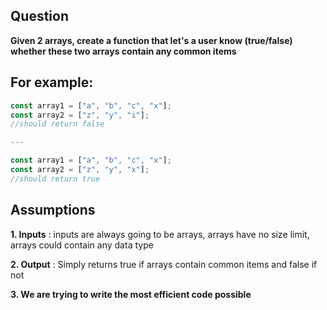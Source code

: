 ## Question

**Given 2 arrays, create a function that let's a user know (true/false) whether these two arrays contain any common items**

## For example:

```javascript
const array1 = ["a", "b", "c", "x"];
const array2 = ["z", "y", "i"];
//should return false

---

const array1 = ["a", "b", "c", "x"];
const array2 = ["z", "y", "x"];
//should return true
```

## Assumptions

**1. Inputs**
: inputs are always going to be arrays, arrays have no size limit, arrays could contain any data type

**2. Output**
: Simply returns true if arrays contain common items and false if not

**3. We are trying to write the most efficient code possible**
